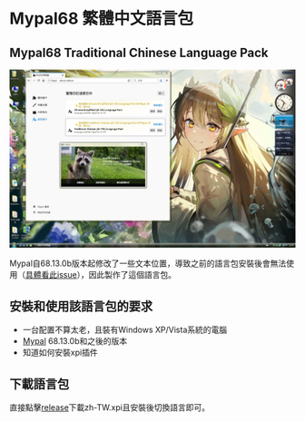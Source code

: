 # Mypal68 繁體中文語言包

## Mypal68 Traditional Chinese Language Pack

[![preview_zh-TW(Pixiv id:108396628)](./helpbook/preview_zh-TW.jpg)](https://www.pixiv.net/artworks/108396628)

Mypal自68.13.0b版本起修改了一些文本位置，導致之前的語言包安裝後會無法使用（[具體看此issue](https://github.com/Feodor2/Mypal68/issues/203)），因此製作了這個語言包。

## 安裝和使用該語言包的要求
* 一台配置不算太老，且裝有Windows XP/Vista系統的電腦
* [Mypal](https://github.com/Feodor2/Mypal68/releases/latest) 68.13.0b和之後的版本
* 知道如何安裝xpi插件

## 下載語言包
直接點擊[release](https://github.com/shawnpxtl/Mypal68-chinese-xpi/releases/latest)下載zh-TW.xpi且安裝後切換語言即可。